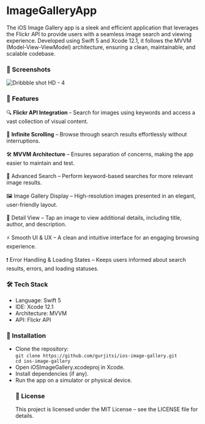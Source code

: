 # ImageGalleryApp
<p>The iOS Image Gallery app is a sleek and efficient application that leverages the Flickr API to provide users with a seamless image search and viewing experience. Developed using Swift 5 and Xcode 12.1, it follows the MVVM (Model-View-ViewModel) architecture, ensuring a clean, maintainable, and scalable codebase.</p>

<h3>📸 Screenshots</h3>

![Dribbble shot HD - 4](https://user-images.githubusercontent.com/2215799/116831211-df586d80-aba5-11eb-8595-455144676a58.png)

<h3>🚀 Features</h3>
<p>

🔍 <b>Flickr API Integration </b> – Search for images using keywords and access a vast collection of visual content.<br/><br/>
    📜 <b>Infinite Scrolling</b> – Browse through search results effortlessly without interruptions.<br/><br/>
    🛠 <b>MVVM Architecture</b> – Ensures separation of concerns, making the app easier to maintain and test.<br/><br/>
    🎯 Advanced Search – Perform keyword-based searches for more relevant image results.<br/><br/>
🖼 Image Gallery Display – High-resolution images presented in an elegant, user-friendly layout.<br/><br/>
📄 Detail View – Tap an image to view additional details, including title, author, and description.<br/><br/>
⚡ Smooth UI & UX – A clean and intuitive interface for an engaging browsing experience.<br/><br/>
❗ Error Handling & Loading States – Keeps users informed about search results, errors, and loading statuses.
  <br/>
</p>
<h3>🛠 Tech Stack</h3>
<ul>
  <li>Language: Swift 5</li>
  <li>IDE: Xcode 12.1</li>
  <li>Architecture: MVVM</li>
  <li>API: Flickr API</li>
</ul>
<h3>🚀 Installation</h3>
<ul><li>Clone the repository:<br/>
<code>git clone https://github.com/gurjitsi/ios-image-gallery.git
cd ios-image-gallery</code></li>
<li>Open iOSImageGallery.xcodeproj in Xcode.</li>
<li>Install dependencies (if any).</li>
<li>Run the app on a simulator or physical device.</li>
<h3>📜 License</h3>
<p>
  This project is licensed under the MIT License – see the LICENSE file for details.
</p>
